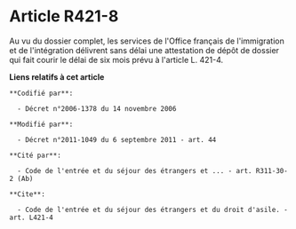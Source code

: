 # Article R421-8

Au vu du dossier complet, les services de l'Office français de l'immigration et de l'intégration délivrent sans délai une
attestation de dépôt de dossier qui fait courir le délai de six mois prévu à l'article L. 421-4.

**Liens relatifs à cet article**

	**Codifié par**:

	  - Décret n°2006-1378 du 14 novembre 2006

	**Modifié par**:

	  - Décret n°2011-1049 du 6 septembre 2011 - art. 44

	**Cité par**:

	  - Code de l'entrée et du séjour des étrangers et ... - art. R311-30-2 (Ab)

	**Cite**:

	  - Code de l'entrée et du séjour des étrangers et du droit d'asile. - art. L421-4
